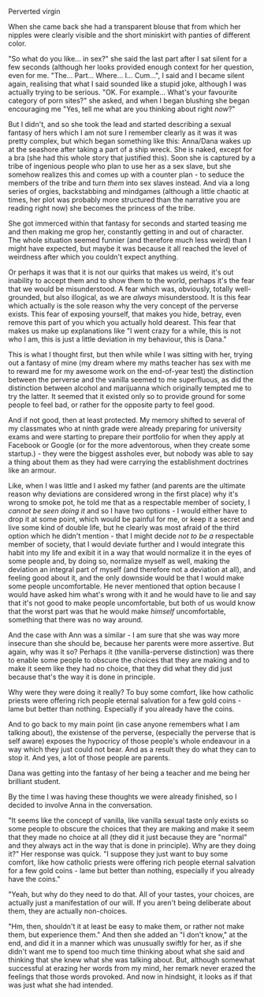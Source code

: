 Perverted virgin

When she came back she had a transparent blouse that from which her nipples were clearly visible and the short miniskirt with panties of different color.

"So what do you like... in sex?" she said the last part after I sat silent for a few seconds (although her looks provided enough context for her question, even for me. "The... Part... Where... I... Cum...", I said and I became silent again, realising that what I said sounded like a stupid joke, although I was actually trying to be serious. "OK. For example... What's your favourite category of porn sites?" she asked, and when I began blushing she began encouraging me "Yes, tell me what are you thinking about right *now*?"

But I didn't, and so she took the lead and started describing a sexual fantasy of hers which I am not sure I remember clearly as it was it was pretty complex, but which began something like this: Anna/Dana wakes up at the seashore after taking a part of a ship wreck. She is naked, except for a bra (she had this whole story that justified this). Soon she is captured by a tribe of ingenious people who plan to use her as a sex slave, but she somehow realizes this and comes up with a counter plan - to seduce the members of the tribe and turn *them* into sex slaves instead. And via a long series of orgies, backstabbing and mindgames (although a little chaotic at times, her plot was probably more structured than the narrative you are reading right now) she becomes the princess of the tribe.

She got immerced within that fantasy for seconds and started teasing me and then making me grop her, constantly getting in and out of character. The whole situation seemed funnier (and therefore much less weird) than I might have expected, but maybe it was because it all reached the level of weirdness after which you couldn't expect anything.

Or perhaps it was that it is not our quirks that makes us weird, it's out inability to accept them and to show them to the world, perhaps it's the fear that we would be misunderstood. A fear which was, obviously, totally well-grounded, but also illogical, as we are *always* misunderstood. It is this fear which actually is the sole reason why the very concept of the perverse exists. This fear of exposing yourself, that makes you hide, betray, even remove this part of you which you actually hold dearest. This fear that makes us make up explanations like "I went crazy for a while, this is not who I am, this is just a little deviation in my behaviour, this is Dana."

This is what I thought first, but then while while I was sitting with her, trying out a fantasy of mine (my dream where my maths teacher has sex with me to reward me for my awesome work on the end-of-year test) the distinction between the perverse and the vanilla seemed to me superfluous, as did the distinction between alcohol and marijuanna which originally tempted me to try the latter. It seemed that it existed only so to provide ground for some people to feel bad, or rather for the opposite party to feel good.

And if not good, then at least protected. My memory shifted to several of my classmates who at ninth grade were already preparing for university exams and were starting to prepare their portfolio for when they apply at Facebook or Google (or for the more adventorous, when they create some startup.) - they were the biggest assholes ever, but nobody was able to say a thing about them as they had were carrying the establishment doctrines like an armour. 

Like, when I was little and I asked my father (and parents are the ultimate reason why deviations are considered wrong in the first place) why it's wrong to smoke pot, he told me that as a respectable member of society, I *cannot be seen doing it* and so I have two options - I would either have to drop it at some point, which would be painful for me, or keep it a secret and live some kind of double life, but he clearly was most afraid of the third option which he didn't mention - that I might decide *not to be a* respectable member of society, that I would deviate further and I would integrate this habit into my life and exibit it in a way that would normalize it in the eyes of some people and, by doing so, normalize myself as well, making the deviation an integral part of myself (and therefore not a deviation at all), and feeling good about it, and the only downside would be that I would make some people uncomfortable. He never mentioned that option because I would have asked him what's wrong with it and he would have to lie and say that it's not good to make people uncomfortable, but both of us would know that the worst part was that he would make *himself* uncomfortable, something that there was no way around. 

And the case with Ann was a similar - I am sure that she was way more insecure than she should be, because her parents were more assertive. But again, why was it so? Perhaps it (the vanilla-perverse distinction) was there to enable some people to obscure the choices that they are making and to make it seem like they had no choice, that they did what they did just because that's the way it is done in principle. 

Why were they were doing it really? To buy some comfort, like how catholic priests were offering rich people eternal salvation for a few gold coins - lame but better than nothing. Especially if you already have the coins. 

And to go back to my main point (in case anyone remembers what I am talking about), the existense of the perverse, (especially the perverse that is self aware) exposes the hypocricy of those people's whole endeavour in a way which they just could not bear. And as a result they do what they can to stop it. And yes, a lot of those people are parents.

Dana was getting into the fantasy of her being a teacher and me being her brilliant student.




By the time I was having these thoughts we were already finished, so I decided to involve Anna in the conversation.

"It seems like the concept of vanilla, like vanilla sexual taste only exists so some people to obscure the choices that they are making and make it seem that they made no choice at all (they did it just because they are "normal" and they always act in the way that is done in principle). Why are they doing it?" Her response was quick. "I suppose they just want to buy some comfort, like how catholic priests were offering rich people eternal salvation for a few gold coins - lame but better than nothing, especially if you already have the coins." 

"Yeah, but why do they need to do that. All of your tastes, your choices, are actually just a manifestation of our will. If you aren't being deliberate about them, they are actually non-choices.

"Hm, then, shouldn't it at least be easy to make them, or rather not make them, but experience them." And then she added an "I don't know," at the end, and did it in a manner which was unusually swiftly for her, as if she didn't want me to spend too much time thinking about what she said and thinking that she knew what she was talking about. But, although somewhat successful at erazing her words from my mind, her remark never erazed the feelings that those words provoked. And now in hindsight, it looks as if that was just what she had intended.

